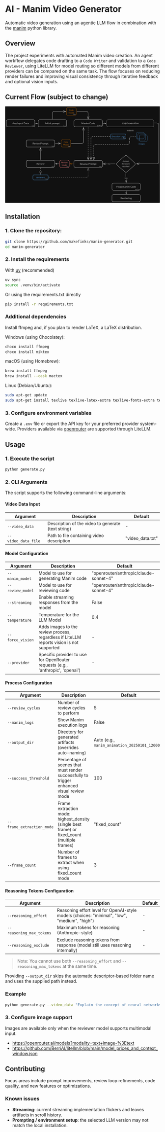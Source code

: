 # AI - Manim Video Generator

Automatic video generation using an agentic LLM flow in combination with the [manim](https://www.manim.community/) python library.

## Overview

The project experiments with automated Manim video creation. An agent workflow delegates code drafting to a `Code Writer` and validation to a `Code Reviewer`, using LiteLLM for model routing so different models from different providers can be compared on the same task. The flow focuses on reducing render failures and improving visual consistency through iterative feedback and optional vision inputs.

## Current Flow (subject to change)

![Creation flow](images/flow.png)

## Installation

### 1. Clone the repository:

```bash
git clone https://github.com/makefinks/manim-generator.git
cd manim-generator
```

### 2. Install the requirements

With [uv](https://github.com/astral-sh/uv) (recommended)

```bash
uv sync
source .venv/bin/activate
```

Or using the requirements.txt directly

```bash
pip install -r requirements.txt
```

### Additional dependencies

Install ffmpeg and, if you plan to render LaTeX, a LaTeX distribution.

Windows (using Chocolatey):

```bash
choco install ffmpeg
choco install miktex
```

macOS (using Homebrew):

```bash
brew install ffmpeg
brew install --cask mactex
```

Linux (Debian/Ubuntu):

```bash
sudo apt-get update
sudo apt-get install texlive texlive-latex-extra texlive-fonts-extra texlive-science
```

### 3. Configure environment variables

Create a `.env` file or export the API key for your preferred provider system-wide. Providers available via [openrouter](https://openrouter.ai/) are supported through LiteLLM.

## Usage

### 1. Execute the script

```bash
python generate.py
```

### 2. CLI Arguments

The script supports the following command-line arguments:

#### Video Data Input

| Argument            | Description                                        | Default          |
| ------------------- | -------------------------------------------------- | ---------------- |
| `--video_data`      | Description of the video to generate (text string) | -                |
| `--video_data_file` | Path to file containing video description          | "video_data.txt" |

#### Model Configuration

| Argument         | Description                                                                              | Default                                |
| ---------------- | ---------------------------------------------------------------------------------------- | -------------------------------------- |
| `--manim_model`  | Model to use for generating Manim code                                                   | "openrouter/anthropic/claude-sonnet-4" |
| `--review_model` | Model to use for reviewing code                                                          | "openrouter/anthropic/claude-sonnet-4" |
| `--streaming`    | Enable streaming responses from the model                                                | False                                  |
| `--temperature`  | Temperature for the LLM Model                                                            | 0.4                                    |
| `--force_vision` | Adds images to the review process, regardless if LiteLLM reports vision is not supported | -                                      |
| `--provider`     | Specific provider to use for OpenRouter requests (e.g., 'anthropic', 'openai')           | -                                      |

#### Process Configuration

| Argument                  | Description                                                                                 | Default                                        |
| ------------------------- | ------------------------------------------------------------------------------------------- | ---------------------------------------------- |
| `--review_cycles`         | Number of review cycles to perform                                                          | 5                                              |
| `--manim_logs`            | Show Manim execution logs                                                                   | False                                          |
| `--output_dir`            | Directory for generated artifacts (overrides auto-naming)                                   | Auto (e.g., `manim_animation_20250101_120000`) |
| `--success_threshold`     | Percentage of scenes that must render successfully to trigger enhanced visual review mode   | 100                                            |
| `--frame_extraction_mode` | Frame extraction mode: highest_density (single best frame) or fixed_count (multiple frames) | "fixed_count"                                  |
| `--frame_count`           | Number of frames to extract when using fixed_count mode                                     | 3                                              |

#### Reasoning Tokens Configuration

| Argument                 | Description                                                                                  | Default |
| ------------------------ | -------------------------------------------------------------------------------------------- | ------- |
| `--reasoning_effort`     | Reasoning effort level for OpenAI-style models (choices: "minimal", "low", "medium", "high") | -       |
| `--reasoning_max_tokens` | Maximum tokens for reasoning (Anthropic-style)                                               | -       |
| `--reasoning_exclude`    | Exclude reasoning tokens from response (model still uses reasoning internally)               | -       |

> Note: You cannot use both `--reasoning_effort` and `--reasoning_max_tokens` at the same time.

Providing `--output_dir` skips the automatic descriptor-based folder name and uses the supplied path instead.

### Example

```bash
python generate.py --video_data "Explain the concept of neural networks with visual examples" --manim_model "openrouter/anthropic/claude-sonnet-4" --review_model "openrouter/anthropic/claude-sonnet-4" --review_cycles 3
```

### 3. Configure image support

Images are available only when the reviewer model supports multimodal input.

- https://openrouter.ai/models?modality=text+image-%3Etext
- https://github.com/BerriAI/litellm/blob/main/model_prices_and_context_window.json

## Contributing

Focus areas include prompt improvements, review loop refinements, code quality, and new features or optimizations.

### Known issues

- **Streaming**: current streaming implementation flickers and leaves artifacts in scroll history.
- **Prompting / environment setup**: the selected LLM version may not match the local installation.

